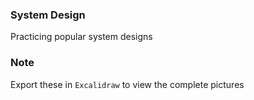 ### System Design
Practicing popular system designs

### Note
Export these in `Excalidraw` to view the complete pictures
